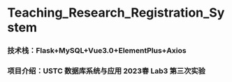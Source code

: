 # Teaching_Research_Registration_System
### 技术栈：Flask+MySQL+Vue3.0+ElementPlus+Axios
### 项目介绍：USTC 数据库系统与应用 2023春 Lab3 第三次实验
